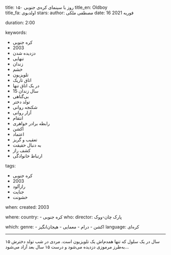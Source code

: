 
title: ۱۵۰ روز با سینمای کره‌ی جنوبی 
title_en: Oldboy  
title_fa: اولدبوی 
stars: 
author: مصطفی ملکی
date: 16 فوریه 2021

duration: 2:00

keywords:
  - کره جنوبی
  - 2003
  - دزدیده شدن
  - تنهایی
  - زندان
  - خشم
  - تلویزیون
  - اتاق تاریک
  - در یک اتاق تنها
  - 15 سال زندان
  - بی‌گناهی
  - تولد دختر
  - شکنجه روانی
  - آزار روانی
  - انتقام
  - رابطه برادر خواهری
  - اکشن
  - اعتماد
  - تعقیب و گریز
  - به دنبال حقیقت
  - کشف راز
  - ارتباط خانوادگی
  
tags:
  - کره جنوبی
  - 2003
  - رازآلود
  - جنایت
  - خشونت

when:
  created: 2003

where:
  country: 
    - کره جنوبی 
who:
  director: پارک چان-ووک

which:
  genre:
    - اکشن
    - درام
    - معمایی
    - هیجان‌انگیز
  language: کره‌ای

---

۱۵ سال در یک سلول که تنها همدم‌اش یک تلویزیون است. مردی در شب تولد دخترش به‌طرز مرموزی دزدیده می‌شود و درست ۱۵ سال بعد آزاد می‌شود...

